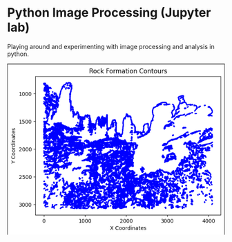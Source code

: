 # Python Image Processing (Jupyter lab)

Playing around and experimenting with image processing and analysis in python.

![Alt text](screenshots/rockcontours.png)
